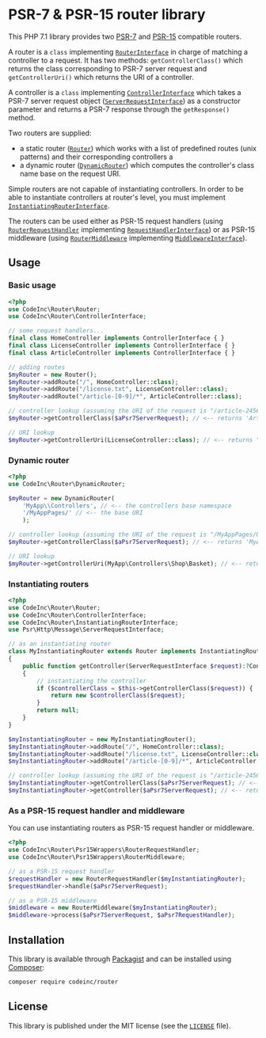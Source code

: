 # PSR-7 & PSR-15 router library

This PHP 7.1 library provides two [PSR-7](https://www.php-fig.org/psr/psr-7/) and [PSR-15](https://www.php-fig.org/psr/psr-15/) compatible routers.  

A router is a `class` implementing [`RouterInterface`](src/RouterInterface.php) in charge of matching a controller to a request. It has two methods: `getControllerClass()` which returns the class corresponding to PSR-7 server request and `getControllerUri()` which returns the URI of a controller. 

A controller is a `class` implementing [`ControllerInterface`](src/ControllerInterface.php) which takes a PSR-7 server request object ([`ServerRequestInterface`](https://github.com/php-fig/http-message/blob/master/src/ServerRequestInterface.php)) as a constructor parameter and returns a PSR-7 response through the `getResponse()` method.  

 Two routers are supplied: 
 * a static router ([`Router`](src/Router.php)) which works with a list of predefined routes (unix patterns) and their corresponding controllers a
 * a dynamic router ([`DynamicRouter`](src/DynamicRouter.php)) which computes the controller's class name base on the request URI. 
 
 Simple routers are not capable of instantiating controllers. In order to be able to instantiate controllers at router's level, you must implement [`InstantiatingRouterInterface`](src/InstantiatingRouterInterface.php).

The routers can be used either as PSR-15 request handlers (using [`RouterRequestHandler`](src/Psr15Wrapper/RouterRequestHandler.php) implementing [`RequestHandlerInterface`](https://github.com/http-interop/http-middleware/blob/master/src/RequestHandlerInterface.php)) or as PSR-15 middleware (using [`RouterMiddleware`](src/Psr15Wrapper/RouterMiddleware.php) implementing [`MiddlewareInterface`](https://github.com/http-interop/http-middleware/blob/master/src/MiddlewareInterface.php)).

## Usage

### Basic usage
```php
<?php
use CodeInc\Router\Router;
use CodeInc\Router\ControllerInterface;

// some request handlers...
final class HomeController implements ControllerInterface { } 
final class LicenseController implements ControllerInterface { } 
final class ArticleController implements ControllerInterface { } 

// adding routes
$myRouter = new Router();
$myRouter->addRoute("/", HomeController::class); 
$myRouter->addRoute("/license.txt", LicenseController::class); 
$myRouter->addRoute("/article-[0-9]/*", ArticleController::class); 

// controller lookup (assuming the URI of the request is "/article-2456/a-great-article.html") 
$myRouter->getControllerClass($aPsr7ServerRequest); // <-- returns 'ArticleController'

// URI lookup
$myRouter->getControllerUri(LicenseController::class); // <-- returns "/license.txt"
```

### Dynamic router
```php
<?php
use CodeInc\Router\DynamicRouter;

$myRouter = new DynamicRouter(
    'MyApp\\Controllers', // <-- the controllers base namespace
    '/MyAppPages/' // <-- the base URI
    );

// controller lookup (assuming the URI of the request is "/MyAppPages/User/Account") 
$myRouter->getControllerClass($aPsr7ServerRequest); // <-- returns 'MyApp\Controllers\User\Account'

// URI lookup 
$myRouter->getControllerUri(MyApp\Controllers\Shop\Basket); // <-- returns "/MyAppPages/Shop/Basket"
```

### Instantiating routers
```php
<?php
use CodeInc\Router\Router;
use CodeInc\Router\ControllerInterface;
use CodeInc\Router\InstantiatingRouterInterface;
use Psr\Http\Message\ServerRequestInterface;

// as an instantiating router
class MyInstantiatingRouter extends Router implements InstantiatingRouterInterface
{
    public function getController(ServerRequestInterface $request):?ControllerInterface
    {
        // instantiating the controller
        if ($controllerClass = $this->getControllerClass($request)) {
            return new $controllerClass($request);
        }
        return null;
    }
}

$myInstantiatingRouter = new MyInstantiatingRouter();
$myInstantiatingRouter->addRoute("/", HomeController::class); 
$myInstantiatingRouter->addRoute("/license.txt", LicenseController::class); 
$myInstantiatingRouter->addRoute("/article-[0-9]/*", ArticleController::class); 

// controller lookup (assuming the URI of the request is "/article-2456/a-great-article.html") 
$myInstantiatingRouter->getControllerClass($aPsr7ServerRequest); // <-- returns 'ArticleController'
$myInstantiatingRouter->getController($aPsr7ServerRequest); // <-- returns an instance of 'ArticleController'
```

### As a PSR-15 request handler and middleware

You can use instantiating routers as PSR-15 request handler or middleware.

```php
<?php
use CodeInc\Router\Psr15Wrappers\RouterRequestHandler;
use CodeInc\Router\Psr15Wrappers\RouterMiddleware;

// as a PSR-15 request handler
$requestHandler = new RouterRequestHandler($myInstantiatingRouter);
$requestHandler->handle($aPsr7ServerRequest);

// as a PSR-15 middleware
$middleware = new RouterMiddleware($myInstantiatingRouter);
$middleware->process($aPsr7ServerRequest, $aPsr7RequestHandler);
```

## Installation

This library is available through [Packagist](https://packagist.org/packages/codeinc/router) and can be installed using [Composer](https://getcomposer.org/): 

```bash
composer require codeinc/router
```

## License 
This library is published under the MIT license (see the [`LICENSE`](LICENSE) file).